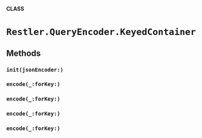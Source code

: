 **CLASS**

# `Restler.QueryEncoder.KeyedContainer`

## Methods
### `init(jsonEncoder:)`

### `encode(_:forKey:)`

### `encode(_:forKey:)`

### `encode(_:forKey:)`

### `encode(_:forKey:)`
